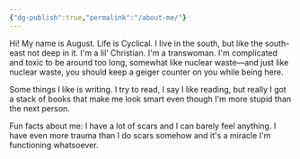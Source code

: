 ```yaml
---
{"dg-publish":true,"permalink":"/about-me/"}
---
```


Hi! My name is August. Life is Cyclical. I live in the south, but like the south-east not deep in it. I'm a lil’ Christian. I'm a transwoman. I'm complicated and toxic to be around too long, somewhat like nuclear waste—and just like nuclear waste, you should keep a geiger counter on you while being here. 

Some things I like is writing. I try to read, I say I like reading, but really I got a stack of books that make me look smart even though I'm more stupid than the next person. 

Fun facts about me: I have a lot of scars and I can barely feel anything. I have even more trauma than I do scars somehow and it's a miracle I'm functioning whatsoever. 
